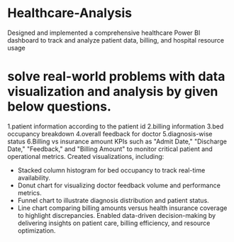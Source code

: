 # Healthcare-Analysis
Designed and implemented a comprehensive healthcare Power BI dashboard to track and analyze patient data, billing, and hospital resource usage
# solve real-world problems with data visualization and analysis by given below questions.
1.patient information according to the patient id
2.billing information
3.bed occupancy breakdown
4.overall feedback for doctor
5.diagnosis-wise status
6.Billing vs insurance amount
KPIs such as "Admit Date," "Discharge Date," "Feedback," and "Billing Amount" to monitor critical patient and operational metrics.
Created visualizations, including:
* Stacked column histogram for bed occupancy to track real-time availability.
* Donut chart for visualizing doctor feedback volume and performance metrics.
* Funnel chart to illustrate diagnosis distribution and patient status.
* Line chart comparing billing amounts versus health insurance coverage to highlight discrepancies.
Enabled data-driven decision-making by delivering insights on patient care, billing efficiency, and resource optimization.
